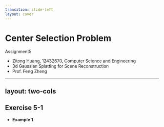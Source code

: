 ```yaml
---
transition: slide-left
layout: cover
---
```



# Center Selection Problem
Assignment5
- Zitong Huang, 12432670, Computer Science and Engineering
- 3d Gaussian Splatting for Scene Reconstruction
- Prof. Feng Zheng

---
layout: two-cols
---

## Exercise 5-1

- **Example 1**


